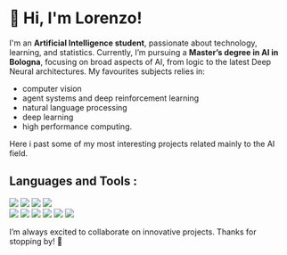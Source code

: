 
# 👋 Hi, I'm Lorenzo!

I'm an **Artificial Intelligence student**, passionate about technology, learning, and statistics. Currently, I’m pursuing a **Master’s degree in AI in Bologna**, focusing on broad aspects of AI, from logic to the latest Deep Neural architectures.
My favourites subjects relies in:
- computer vision
- agent systems and deep reinforcement learning
- natural language processing
- deep learning
- high performance computing.
  
Here i past some of my most interesting projects related mainly to the AI field.
## Languages and Tools : 

<p align="left">
   <img src="https://skillicons.dev/icons?i=python" />
   <img src="https://skillicons.dev/icons?i=pytorch" />
   <img src="https://skillicons.dev/icons?i=tensorflow" /> 
    <img src="https://skillicons.dev/icons?i=opencv" />  </br>
   <img src="https://skillicons.dev/icons?i=c" /> 
   <img src="https://skillicons.dev/icons?i=docker" /> 
   <img src="https://skillicons.dev/icons?i=dotnet" /> 
   <img src="https://skillicons.dev/icons?i=git" /> 
   <img src="https://skillicons.dev/icons?i=cs" /> 
    <img src="https://skillicons.dev/icons?i=java" /> 
   
</p> 
I’m always excited to collaborate on innovative projects. Thanks for stopping by! 🌟


